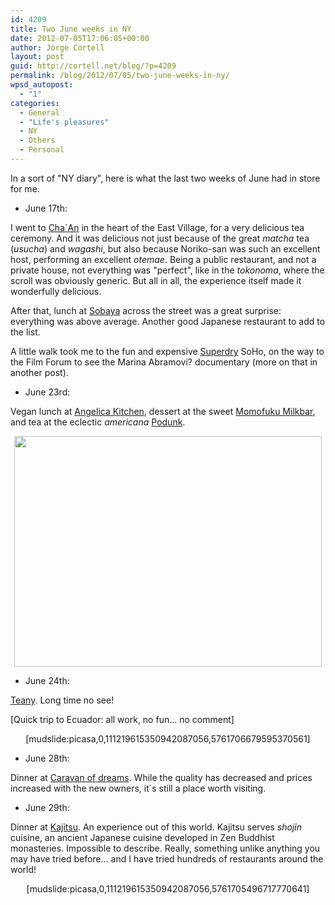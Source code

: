 ```yaml
---
id: 4209
title: Two June weeks in NY
date: 2012-07-05T17:06:05+00:00
author: Jorge Cortell
layout: post
guid: http://cortell.net/blog/?p=4209
permalink: /blog/2012/07/05/two-june-weeks-in-ny/
wpsd_autopost:
  - "1"
categories:
  - General
  - "Life's pleasures"
  - NY
  - Others
  - Personal
---
```

In a sort of "NY diary", here is what the last two weeks of June had in store for me.

  * June 17th:

I went to <a title="http://www.chaanteahouse.com/" href="http://www.chaanteahouse.com/" target="_blank">Cha`An</a> in the heart of the East Village, for a very delicious tea ceremony. And it was delicious not just because of the great _matcha_ tea (_usucha_) and _wagashi_, but also because Noriko-san was such an excellent host, performing an excellent _otemae_. Being a public restaurant, and not a private house, not everything was "perfect", like in the _tokonoma_, where the scroll was obviously generic. But all in all, the experience itself made it wonderfully delicious.

After that, lunch at <a title="http://www.sobaya-nyc.com/" href="http://www.sobaya-nyc.com/" target="_blank">Sobaya</a> across the street was a great surprise: everything was above average. Another good Japanese restaurant to add to the list.

A little walk took me to the fun and expensive <a title="http://www.superdry.com/" href="http://www.superdry.com/" target="_blank">Superdry</a> SoHo, on the way to the Film Forum to see the Marina Abramovi? documentary (more on that in another post).

  * June 23rd:

Vegan lunch at <a title="http://www.angelicakitchen.com/" href="http://www.angelicakitchen.com/" target="_blank">Angelica Kitchen</a>, dessert at the sweet <a title="http://milkbarstore.com/main/stores/" href="http://milkbarstore.com/main/stores/" target="_blank">Momofuku Milkbar</a>, and tea at the eclectic _americana_ <a title="https://plus.google.com/109771275799021535384/about?gl=us&hl=en" href="https://plus.google.com/109771275799021535384/about?gl=us&hl=en" target="_blank">Podunk</a>.

<p style="text-align: center">
  <img class="aligncenter" title="momofuku cookies" src="https://lh6.googleusercontent.com/-WM5K6fG_Cwg/T-YSK_4EvrI/AAAAAAAACJE/B4iJbCZaH8k/s820/20120623_145929.jpg" alt="" width="492" height="369" />
</p>

  * June 24th:

<p style="text-align: left">
  <a title="http://teany.com/" href="http://teany.com/" target="_blank">Teany</a>. Long time no see!
</p>

<p style="text-align: left">
  [Quick trip to Ecuador: all work, no fun... no comment]
</p>

<p style="text-align: center">
  [mudslide:picasa,0,111219615350942087056,5761706679595370561]
</p>

  * June 28th:

<p style="text-align: left">
  Dinner at <a title="http://www.caravanofdreams.net/" href="http://www.caravanofdreams.net/" target="_blank">Caravan of dreams</a>. While the quality has decreased and prices increased with the new owners, it`s still a place worth visiting.
</p>

  * June 29th:

<p style="text-align: left">
  Dinner at <a title="http://kajitsunyc.com/" href="http://kajitsunyc.com/" target="_blank">Kajitsu</a>. An experience out of this world. Kajitsu serves <em>shojin</em> cuisine, an ancient Japanese cuisine developed in Zen Buddhist monasteries. Impossible to describe. Really, something unlike anything you may have tried before... and I have tried hundreds of restaurants around the world!
</p>

<p style="text-align: center">
  [mudslide:picasa,0,111219615350942087056,5761705496717770641]
</p>